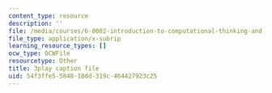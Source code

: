 ```yaml
---
content_type: resource
description: ''
file: /media/courses/6-0002-introduction-to-computational-thinking-and-data-science-fall-2016/54f3ffe5584818dd319c464427923c25_-1BnXEwHUok.srt
file_type: application/x-subrip
learning_resource_types: []
ocw_type: OCWFile
resourcetype: Other
title: 3play caption file
uid: 54f3ffe5-5848-18dd-319c-464427923c25
---
```

